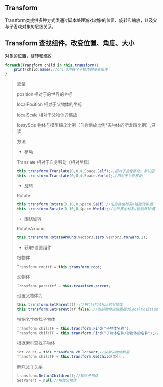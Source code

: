 ## Transform

Transform类提供多种方式类通过脚本处理游戏对象的位置、旋转和缩放，以及父与子游戏对象的层级关系。

## Transform 查找组件，改变位置、角度、大小

对象的位置，旋转和缩放

~~~ C#
foreach(Transform child in this.transform){
    print(child.name);//child为每个子物体的变换组件
}
~~~

> 变量
>
> position 相对于的世界的坐标
>
> localPosition 相对于父物体的坐标
>
> localScale 相对于父物体的缩放
>
> lossyScle 物体与模型缩放比例（自身缩放比例\*夫物体的所发昂比例）,只读

> 方法
>
> * 移动
>
> Translate 相对于自身移动（相对坐标）
>
> ~~~ C#
> this.transform.Translate(0,0,0,Space.Self);//相对于自身移动，默认值
> this.transform.Translate(0,0,0,Space.World);//相对于世界移动
> ~~~
>
> * 旋转
>
> Rotate
>
> ~~~ C#
> this.transform.Rotate(0,10,0,Space.Self);//沿自身坐标系y轴旋转10度
> this.transform.Rotate(0,10,0,Space.World);//沿世界坐标系y轴旋转10度
> ~~~
>
> * 围绕旋转
>
> RotateAround
>
> ~~~ C#
> this.transform.RotateAround(Vector3.zero,Vector3.forward,1);
> ~~~
>
> * 获取/设置组件
>
> 根物体
>
> ~~~ C#
> Transform roottf = this.transform.root;
> ~~~
>
> 父物体
>
> ~~~ C#
> Transform parenttf = this.transform.parent;
> ~~~
>
> 设置父物体为
>
> ~~~ C#
> this.transform.SetParent(tf);//把tf作为this的父物体
> this.transform.SetParent(tf,false);//当前物体的位置视为localPosition坐标
> ~~~
>
> 根据名字查找子物体
>
> ~~~ C#
> Transform childTF = this.transform.Find("子物体名称");
> Transform childTF = this.transform.Find("子物体名称/孙物体的名称");//支持路径格式（不建议）
> ~~~
>
> 根据索引查找子物体
>
> ~~~ C#
> int count = this.transform.childCount;//获取子物体数量
> Transform childTF = this.transform.GetChild(索引);
> ~~~
>
> 解除父子关系
>
> ~~~ C#
> transform.DetachChildren();//解除子物体
> SetParent = null;//解除父物体
> ~~~











